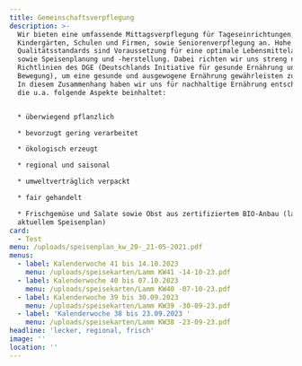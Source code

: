 ```yaml
---
title: Gemeinschaftsverpflegung
description: >-
  Wir bieten eine umfassende Mittagsverpflegung für Tageseinrichtungen,
  Kindergärten, Schulen und Firmen, sowie Seniorenverpflegung an. Hohe
  Qualitätsstandards sind Voraussetzung für eine optimale Lebensmittelauswahl
  sowie Speisenplanung und -herstellung. Dabei richten wir uns streng nach den
  Richtlinien des DGE (Deutschlands Initiative für gesunde Ernährung und mehr
  Bewegung), um eine gesunde und ausgewogene Ernährung gewährleisten zu können.
  In diesem Zusammenhang haben wir uns für nachhaltige Ernährung entschieden,
  die u.a. folgende Aspekte beinhaltet:


  * überwiegend pflanzlich

  * bevorzugt gering verarbeitet

  * ökologisch erzeugt

  * regional und saisonal

  * umweltverträglich verpackt

  * fair gehandelt

  * Frischgemüse und Salate sowie Obst aus zertifiziertem BIO-Anbau (laut
  aktuellem Speisenplan)
card:
  - Test
menu: /uploads/speisenplan_kw_20-_21-05-2021.pdf
menus:
  - label: Kalenderwoche 41 bis 14.10.2023
    menu: /uploads/speisekarten/Lamm KW41 -14-10-23.pdf
  - label: Kalenderwoche 40 bis 07.10.2023
    menu: /uploads/speisekarten/Lamm KW40 -07-10-23.pdf
  - label: Kalenderwoche 39 bis 30.09.2023
    menu: /uploads/speisekarten/Lamm KW39 -30-09-23.pdf
  - label: 'Kalenderwoche 38 bis 23.09.2023 '
    menu: /uploads/speisekarten/Lamm KW38 -23-09-23.pdf
headline: 'lecker, regional, frisch'
image: ''
location: ''
---
```





























